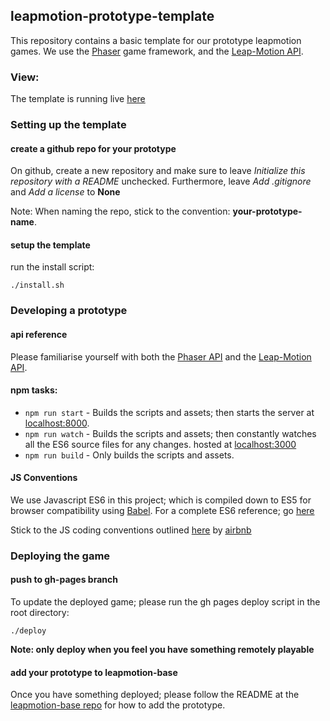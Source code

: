 ## leapmotion-prototype-template

This repository contains a basic template for our prototype leapmotion games. We use the [Phaser](http://phaser.io) game framework,
and the [Leap-Motion API](https://developer.leapmotion.com/documentation/javascript/devguide/Leap_Overview.html).

### View:

The template is running live [here](http://adelciotto.github.io/leapmotion-prototype-template/)

### Setting up the template

#### create a github repo for your prototype

On github, create a new repository and make sure to leave *Initialize this repository with a README* unchecked.
Furthermore, leave *Add .gitignore* and *Add a license* to **None**

Note: When naming the repo, stick to the convention: **your-prototype-name**.

#### setup the template

run the install script:

```shell
./install.sh
```

### Developing a prototype

#### api reference

Please familiarise yourself with both the [Phaser API](http://phaser.io/docs) and the [Leap-Motion API](https://developer.leapmotion.com/documentation/javascript/devguide/Leap_Overview.html).

#### npm tasks:

* ```npm run start``` - Builds the scripts and assets; then starts the server at [localhost:8000](http://localhost:8000).
* ```npm run watch``` - Builds the scripts and assets; then constantly watches all the ES6 source files for any changes. hosted at [localhost:3000](http://localhost:3000)
* ```npm run build``` - Only builds the scripts and assets.

#### JS Conventions

We use Javascript ES6 in this project; which is compiled down to ES5 for browser compatibility using [Babel](https://babeljs.io/).
For a complete ES6 reference; go [here](https://babeljs.io/docs/learn-es2015/)

Stick to the JS coding conventions outlined [here](https://github.com/airbnb/javascript) by [airbnb](https://github.com/airbnb)

### Deploying the game

#### push to gh-pages branch

To update the deployed game; please run the gh pages deploy script in the root directory:

```shell
./deploy
```

**Note: only deploy when you feel you have something remotely playable**

#### add your prototype to leapmotion-base

Once you have something deployed; please follow the README at the [leapmotion-base repo](https://github.com/adelciotto/leapmotion-base) for how to add the prototype.
